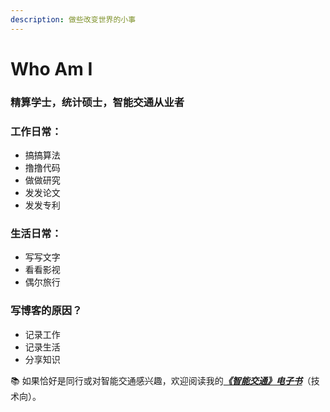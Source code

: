 ```yaml
---
description: 做些改变世界的小事
---
```


# Who Am I

### 精算学士，统计硕士，智能交通从业者

### 工作日常：

* 搞搞算法
* 撸撸代码
* 做做研究
* 发发论文
* 发发专利

### 生活日常：

* 写写文字
* 看看影视
* 偶尔旅行

### 写博客的原因？

* 记录工作
* 记录生活
* 分享知识

📚 如果恰好是同行或对智能交通感兴趣，欢迎阅读我的[_**《智能交通》电子书**_](https://its.xinzhi-wang.com/)（技术向）。



###


